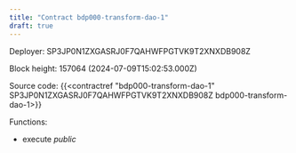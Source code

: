 ```yaml
---
title: "Contract bdp000-transform-dao-1"
draft: true
---
```

Deployer: SP3JP0N1ZXGASRJ0F7QAHWFPGTVK9T2XNXDB908Z


 



Block height: 157064 (2024-07-09T15:02:53.000Z)

Source code: {{<contractref "bdp000-transform-dao-1" SP3JP0N1ZXGASRJ0F7QAHWFPGTVK9T2XNXDB908Z bdp000-transform-dao-1>}}

Functions:

* execute _public_
